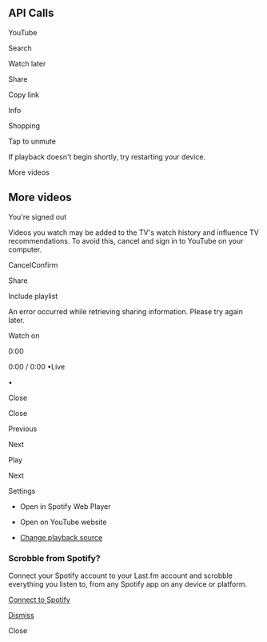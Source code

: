 ## API Calls

YouTube

Search

Watch later

Share

Copy link

Info

Shopping

Tap to unmute

If playback doesn't begin shortly, try restarting your device.

More videos

## More videos

You're signed out

Videos you watch may be added to the TV's watch history and influence TV recommendations. To avoid this, cancel and sign in to YouTube on your computer.

CancelConfirm

Share

Include playlist

An error occurred while retrieving sharing information. Please try again later.

Watch on

0:00

0:00 / 0:00
•Live

•

Close

Close


Previous


Next


Play


Next


Settings


- Open in Spotify Web Player

- Open on YouTube website

- [Change playback source](https://www.last.fm/login?next=/settings/website)

### Scrobble from Spotify?

Connect your Spotify account to your Last.fm account and scrobble everything you listen to, from any Spotify app on any device or platform.

[Connect to Spotify](https://www.last.fm/settings/applications)

[Dismiss](https://www.last.fm/nagbar/dismiss/cta/spotify-scrobbling-prompt?period=permanent)

Close
